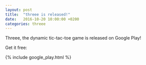 ```yaml
---
layout: post
title:  "threee is released!"
date:   2016-10-20 10:00:00 +0200
categories: threee
---
```



Threee, the dynamic tic-tac-toe game is released on Google Play!

Get it free:

{% include google_play.html %}
